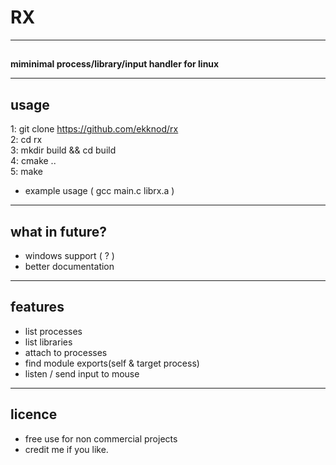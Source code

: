 # RX

----
##
##
**miminimal process/library/input handler for linux**

----
## usage
1: git clone https://github.com/ekknod/rx  
2: cd rx  
3: mkdir build && cd build  
4: cmake ..  
5: make  
* example usage ( gcc main.c librx.a )


----
## what in future?
* windows support ( ? )
* better documentation

----
## features
* list processes
* list libraries
* attach to processes
* find module exports(self & target process)
* listen / send input to mouse

----
## licence
* free use for non commercial projects
* credit me if you like.



